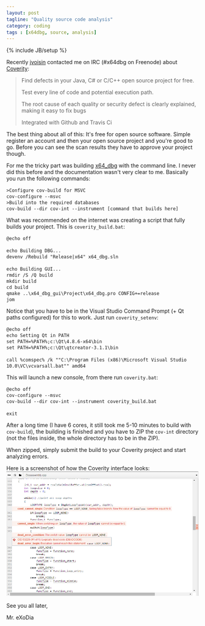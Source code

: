 ```yaml
---
layout: post
tagline: "Quality source code analysis"
category: coding
tags : [x64dbg, source, analysis]
---
```

{% include JB/setup %}

Recently [jvoisin](http://dustri.org) contacted me on IRC (#x64dbg on Freenode) about [Coverity](https://scan.coverity.com):

> Find defects in your Java, C# or C/C++ open source project for free.
> 
> Test every line of code and potential execution path.
> 
> The root cause of each quality or security defect is clearly explained, making it easy to fix bugs
> 
> Integrated with Github and Travis Ci

The best thing about all of this: It's free for open source software. Simple register an account and then your open source project and you're good to go. Before you can see the scan results they have to approve your project though.

For me the tricky part was building [x64_dbg](http://x64dbg.com) with the command line. I never did this before and the documentation wasn't very clear to me. Basically you run the following commands:

```
>Configure cov-build for MSVC
cov-configure --msvc
>Build into the required databases
cov-build --dir cov-int --instrument [command that builds here]
```

What was recommended on the internet was creating a script that fully builds your project. This is `coverity_build.bat`:

```
@echo off

echo Building DBG...
devenv /Rebuild "Release|x64" x64_dbg.sln

echo Building GUI...
rmdir /S /Q build
mkdir build
cd build
qmake ..\x64_dbg_gui\Project\x64_dbg.pro CONFIG+=release
jom
```

Notice that you have to be in the Visual Studio Command Prompt (+ Qt paths configured) for this to work. Just run `coverity_setenv`:

```
@echo off
echo Setting Qt in PATH
set PATH=%PATH%;c:\Qt\4.8.6-x64\bin
set PATH=%PATH%;c:\Qt\qtcreator-3.1.1\bin

call %comspec% /k ""C:\Program Files (x86)\Microsoft Visual Studio 10.0\VC\vcvarsall.bat"" amd64
```

This will launch a new console, from there run `coverity.bat`:
```
@echo off
cov-configure --msvc
cov-build --dir cov-int --instrument coverity_build.bat

exit
```

After a long time (I have 6 cores, it still took me 5-10 minutes to build with `cov-build`), the building is finished and you have to ZIP the `cov-int` directory (not the files inside, the whole directory has to be in the ZIP).

When zipped, simply submit the build to your Coverity project and start analyzing errors.

Here is a screenshot of how the Coverity interface looks:
![Problems in the GUI](/images/coverity_screenshot.png)

See you all later,

Mr. eXoDia
